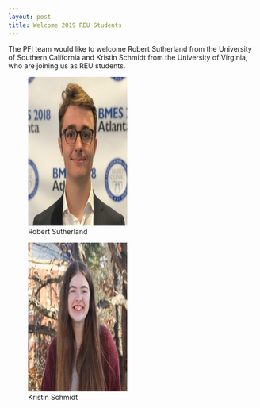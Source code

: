 ```yaml
---
layout: post
title: Welcome 2019 REU Students
---
```

 The PFI team would like to welcome Robert Sutherland from the University of Southern California and Kristin Schmidt from the University of Virginia, who are joining us as REU students.<br>
 <figure class="post">
 <img src="/photos/RSutherland.jpg" width="200" height="300">
 <figcaption>Robert Sutherland</figcaption>
 </figure>

 <figure class="rpost">
 <img src="/photos/KSchmidt.JPG" width="200" height="300">
 <figcaption>Kristin Schmidt</figcaption>
 </figure>
